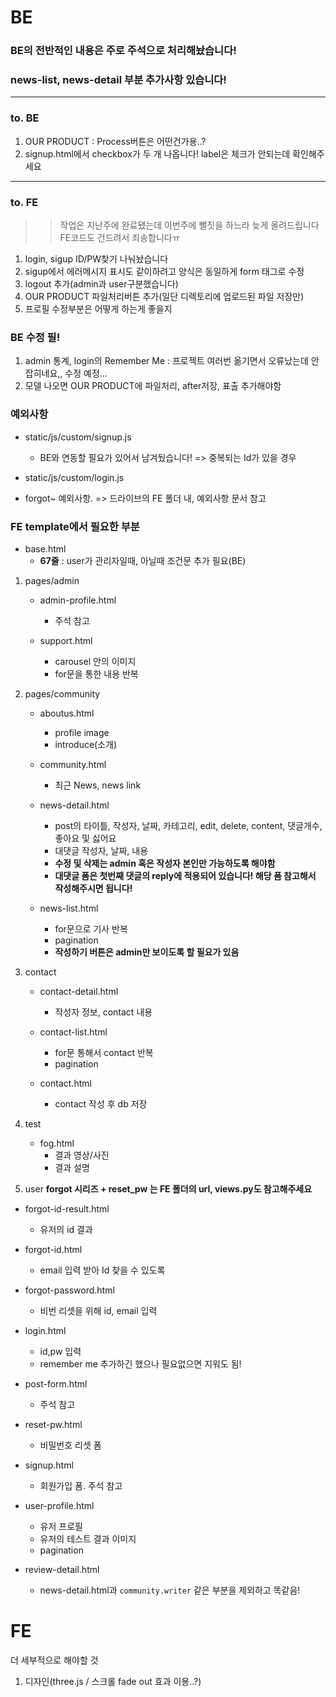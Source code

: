 # BE
### BE의 전반적인 내용은 주로 주석으로 처리해놨습니다!
### news-list, news-detail 부분 추가사항 있습니다!

---
### to. BE
1. OUR PRODUCT : Process버튼은 어떤건가용..?
2. signup.html에서 checkbox가 두 개 나옵니다! label은 체크가 안되는데 확인해주세요


---
### to. FE
>> 작업은 지난주에 완료됐는데 이번주에 뻘짓을 하느라 늦게 올려드립니다 FE코드도 건드려서 죄송합니다ㅠ
1. login, sigup ID/PW찾기 나눠놨습니다
2. sigup에서 에러메시지 표시도 같이하려고 양식은 동일하게 form 태그로 수정
3. logout 추가(admin과 user구분했습니다)
4. OUR PRODUCT 파일처리버튼 추가(일단 디렉토리에 업로드된 파일 저장만)
5. 프로필 수정부분은 어떻게 하는게 좋을지
### BE 수정 필!
1. admin 통계, login의 Remember Me : 프로젝트 여러번 옮기면서 오류났는데 안잡히네요,, 수정 예정...
2. 모델 나오면 OUR PRODUCT에 파일처리, after저장, 표출 추가해야함



### 예외사항 
- static/js/custom/signup.js
  - BE와 연동할 필요가 있어서 남겨뒀습니다! => 중복되는 Id가 있을 경우

- static/js/custom/login.js
- forgot~ 예외사항. => 드라이브의 FE 폴더 내, 예외사항 문서 참고

### FE template에서 필요한 부분

- base.html
  - **67줄** : user가 관리자일때, 아닐때 조건문 추가 필요(BE)

1. pages/admin
   - admin-profile.html
     - 주석 참고

   - support.html
     - carousel 안의 이미지
     - for문을 통한 내용 반복

2. pages/community
   - aboutus.html
     - profile image
     - introduce(소개)

   - community.html
     - 최근 News, news link

   - news-detail.html
     - post의 타이틀, 작성자, 날짜, 카테고리, edit, delete, content, 댓글개수, 좋아요 및 싫어요
     - 대댓글 작성자, 날짜, 내용
     - **수정 및 삭제는 admin 혹은 작성자 본인만 가능하도록 해야함**
     - **대댓글 폼은 첫번째 댓글의 reply에 적용되어 있습니다! 해당 폼 참고해서 작성해주시면 됩니다!**

   - news-list.html
     - for문으로 기사 반복
     - pagination
     - **작성하기 버튼은 admin만 보이도록 할 필요가 있음**


3. contact
   - contact-detail.html
     - 작성자 정보, contact 내용

   - contact-list.html
     - for문 통해서 contact 반복
     - pagination

   - contact.html
     - contact 작성 후 db 저장


4. test
   - fog.html
     - 결과 영상/사진
     - 결과 설명
  
5. user
**forgot 시리즈 + reset_pw 는 FE 폴더의 url, views.py도 참고해주세요**

- forgot-id-result.html
  - 유저의 id 결과

- forgot-id.html
  - email 입력 받아 Id 찾을 수 있도록

- forgot-password.html
  - 비번 리셋을 위해 id, email 입력

- login.html
  - id,pw 입력
  - remember me 추가하긴 했으나 필요없으면 지워도 됨!


- post-form.html
  - 주석 참고

- reset-pw.html
  - 비밀번호 리셋 폼

- signup.html
  - 회원가입 폼. 주석 참고

- user-profile.html
  - 유저 프로필
  - 유저의 테스트 결과 이미지
  - pagination

- review-detail.html
  - news-detail.html과  `community.writer` 같은 부분을 제외하고 똑같음!


# FE

더 세부적으로 해야할 것
1. 디자인(three.js / 스크롤 fade out 효과 이용..?)